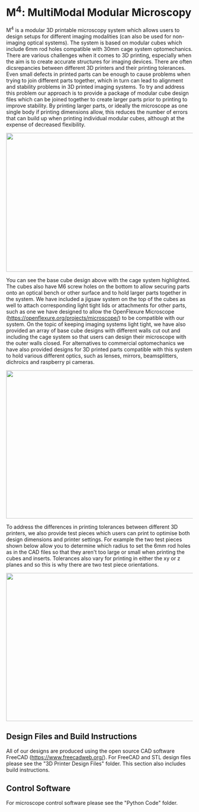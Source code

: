 # M<sup>4</sup>: MultiModal Modular Microscopy

M<sup>4</sup> is a modular 3D printable microscopy system which allows users to design setups for different imaging modalities (can also be used for non-imaging optical systems). The system is based on modular cubes which include 6mm rod holes compatible with 30mm cage system optomechanics. There are various challenges when it comes to 3D printing, especially when the aim is to create accurate structures for imaging devices. There are often dicsrepancies between different 3D printers and their printing tolerances. Even small defects in printed parts can be enough to cause problems when trying to join different parts together, which in turn can lead to alignment and stability problems in 3D printed imaging systems. To try and address this problem our approach is to provide a package of modular cube design files which can be joined together to create larger parts prior to printing to improve stability. By printing larger parts, or ideally the microscope as one single body if printing dimensions allow, this reduces the number of errors that can build up when printing individual modular cubes, although at the expense of decreased flexibility.

<img src="https://github.com/NanoBioPhotonics-Strathclyde/M4-MultiModal-Modular-Microscopy/blob/Gemma/Images/BaseCubeDiagram.PNG" height=375 width=700>

You can see the base cube design above with the cage system highlighted. The cubes also have M6 screw holes on the bottom to allow securing parts onto an optical bench or other surface and to hold larger parts together in the system. We have included a jigsaw system on the top of the cubes as well to attach corresponding light tight lids or attachments for other parts, such as one we have designed to allow the OpenFlexure Microscope (https://openflexure.org/projects/microscope/) to be compatible with our system. On the topic of keeping imaging systems light tight, we have also provided an array of base cube designs with different walls cut out and including the cage system so that users can design their microscope with the outer walls closed. For alternatives to commercial optomechanics we have also provided designs for 3D printed parts compatible with this system to hold various different optics, such as lenses, mirrors, beamsplitters, dichroics and raspberry pi cameras.

<img src="https://github.com/NanoBioPhotonics-Strathclyde/M4-MultiModal-Modular-Microscopy/blob/Gemma/Images/InsertsDiagram.png" height=400 width=600>

To address the differences in printing tolerances between different 3D printers, we also provide test pieces which users can print to optimise both design dimensions and printer settings. For example the two test pieces shown below allow you to determine which radius to set the 6mm rod holes as in the CAD files so that they aren't too large or small when printing the cubes and inserts. Tolerances also vary for printing in either the xy or z planes and so this is why there are two test piece orientations.

<img src="https://github.com/NanoBioPhotonics-Strathclyde/M4-MultiModal-Modular-Microscopy/blob/Gemma/Images/TestPieceDiagram.png" height=400 width=600>

## Design Files and Build Instructions

All of our designs are produced using the open source CAD software FreeCAD (https://www.freecadweb.org/).
For FreeCAD and STL design files please see the "3D Printer Design Files" folder.
This section also includes build instructions.

## Control Software

For microscope control software please see the "Python Code" folder.
